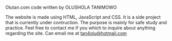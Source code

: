 Olutan.com code written by OLUSHOLA TANIMOWO

The website is made using HTML, JavaScript and CSS. It is a side project that is currently under contruction. The purpose is mainly for safe study and practice. Feel free to contact me if you which to inquire about anything regarding the site. Can email me at tan4olu@hotmail.com
